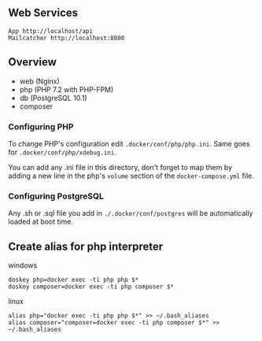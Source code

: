 ## Web Services
````
App http://localhost/api
Mailcatcher http://localhost:8080
````
## Overview
* web (Nginx)
* php (PHP 7.2 with PHP-FPM)
* db (PostgreSQL 10.1)
* composer

### Configuring PHP

To change PHP's configuration edit `.docker/conf/php/php.ini`.
Same goes for `.docker/conf/php/xdebug.ini`.

You can add any .ini file in this directory, don't forget to map them by adding a new line in the php's `volume` section of the `docker-compose.yml` file.

### Configuring PostgreSQL
Any .sh or .sql file you add in `./.docker/conf/postgres` will be automatically loaded at boot time.


## Create alias for php interpreter
windows
````
doskey php=docker exec -ti php php $*
doskey composer=docker exec -ti php composer $*
````
linux
````
alias php="docker exec -ti php php $*" >> ~/.bash_aliases
alias composer="composer=docker exec -ti php composer $*" >> ~/.bash_aliases
````
